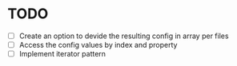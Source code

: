 # TODO

- [ ] Create an option to devide the resulting config in array per files
- [ ] Access the config values by index and property
- [ ] Implement iterator pattern
